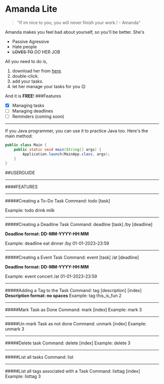 # Amanda Lite

> "If im nice to you, you will never finish your work.! - Amanda"

Amanda makes you feel bad about yourself, so you'll be better. She's

- Passive Agressive
- Hate people
- ~~LOVES TO~~ _DO_ HER JOB

All you need to do is,

1. download her from [here]().
2. double-click.
3. add your tasks.
4. let her manage your tasks for you 😉

And it is __FREE__!
###Features

- [x] Managing tasks
- [ ] Managing deadlines
- [ ] Reminders (coming soon)
---
If you Java programmer, you can use it to practice Java too. Here's the main method:
```Java
public class Main {
    public static void main(String[] args) {
        Application.launch(MainApp.class, args);
    }
}
```

##USERGUIDE

---

####FEATURES

---

#####Creating a To-Do Task
Command: todo [task]

Example: todo drink milk

---

#####Creating a Deadline Task
Command: deadline [task] /by [deadline]

__Deadline format: DD-MM-YYYY-HH:MM__

Example: deadline eat dinner /by 01-01-2023-23:59

---

#####Creating a Event Task
Command: event [task] /at [deadline]

__Deadline format: DD-MM-YYYY-HH:MM__

Example: event concert /at 01-01-2023-23:59

---

#####Adding a Tag to the Task
Command: tag [description] [index]
__Description format: no spaces__
Example: tag this_is_fun 2

---

#####Mark Task as Done
Command: mark [index]
Example: mark 3

---

#####Un-mark Task as not done
Command: unmark [index]
Example: unmark 3

---

#####Delete task
Command: delete [index]
Example: delete 3

---

#####List all tasks
Command: list

---

#####List all tags associated with a Task
Command: listtag [index]
Example: listtag 3
